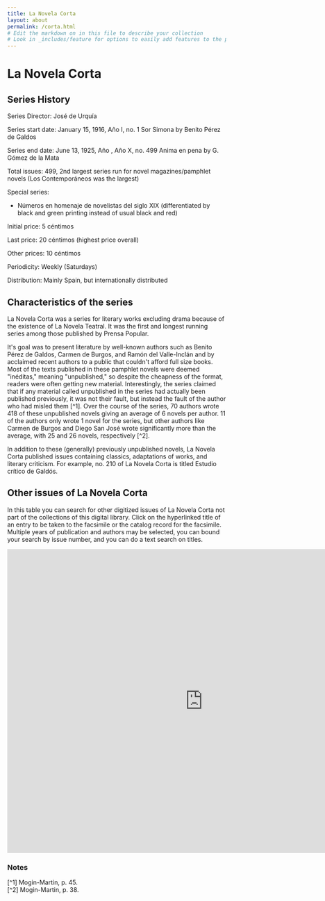 ```yaml
---
title: La Novela Corta
layout: about
permalink: /corta.html
# Edit the markdown on in this file to describe your collection
# Look in _includes/feature for options to easily add features to the page
---
```

# La Novela Corta
## Series History
Series Director: José de Urquía

Series start date: January 15, 1916, Año I, no. 1 Sor Simona by Benito Pérez de Galdos

Series end date: June 13, 1925, Año , Año X, no. 499 Anima en pena by G. Gómez de la Mata

Total issues: 499, 2nd largest series run for novel magazines/pamphlet novels (Los Contemporáneos was the largest)

Special series:
- Números en homenaje de novelistas del siglo XIX (differentiated by black and green printing instead of usual black and red)

Initial price: 5 céntimos

Last price: 20 céntimos (highest price overall)

Other prices: 10 céntimos

Periodicity: Weekly (Saturdays)

Distribution: Mainly Spain, but internationally distributed

## Characteristics of the series
La Novela Corta was a series for literary works excluding drama because of the existence of La Novela Teatral. It was the first and longest running series among those published by Prensa Popular.  

It's goal was to present literature by well-known authors such as Benito Pérez de Galdos, Carmen de Burgos, and Ramón del Valle-Inclán and by acclaimed recent authors to a public that couldn't afford full size books. Most of the texts published in these pamphlet novels were deemed "inéditas," meaning "unpublished," so despite the cheapness of the format, readers were often getting new material. Interestingly, the series claimed that if any material called unpublished in the series had actually been published previously, it was not their fault, but instead the fault of the author who had misled them [^1]. Over the course of the series, 70 authors wrote 418 of these unpublished novels giving an average of 6 novels per author. 11 of the authors only wrote 1 novel for the series, but other authors like Carmen de Burgos and Diego San José wrote significantly more than the average, with 25 and 26 novels, respectively [^2].  

In addition to these (generally) previously unpublished novels, La Novela Corta published issues containing classics, adaptations of works, and literary criticism. For example, no. 210 of La Novela Corta is titled Estudio crítico de Galdós.   

## Other issues of La Novela Corta
In this table you can search for other digitized issues of La Novela Corta not part of the collections of this digital library. Click on the hyperlinked title of an entry to be taken to the facsimile or the catalog record for the facsimile. Multiple years of publication and authors may be selected, you can bound your search by issue number, and you can do a text search on titles.

<p style="text-align: center;"><iframe width="900" height="700" style="border: none;" src="https://view-awesome-table.com/-MMVvQxoeX4gKRYqkFt3/view"></iframe></p>  

### Notes
[^1] Mogin-Martin, p. 45.  
[^2] Mogin-Martin, p. 38.